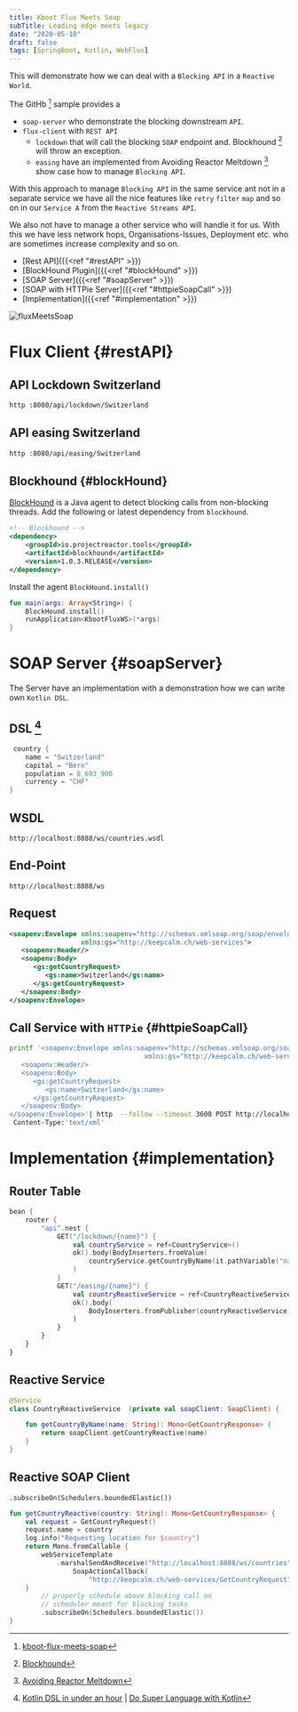 ```yaml
---
title: Kboot Flux Meets Soap
subTitle: Leading edge meets legacy
date: "2020-05-10"
draft: false
tags: [SpringBoot, Kotlin, WebFlux]
---
```


This will demonstrate how we can deal with a `Blocking API` in a `Reactive World`.

The GitHb [^GitHub] sample provides a 
* `soap-server` who demonstrate the blocking downstream `API`.
* `flux-client` with `REST API` 
  * `lockdown` that will call the blocking `SOAP` endpoint and. Blockhound [^Blockhound] will throw an exception.
  * `easing` have an implemented from Avoiding Reactor Meltdown [^AvoidingReactorMeltdown] show case how to manage `Blocking API`.

With this approach to manage `Blocking API` in the same service ant not in a separate service we have all the nice features like `retry` `filter` `map` and so on
in our `Service A` from the `Reactive Streams API`. 

We also not have to manage a other service who will handle it for us. With this we have less network hops, Organisations-Issues, Deployment etc. who are sometimes increase complexity and so on.

* [Rest API]({{<ref "#restAPI" >}}) 
* [BlockHound Plugin]({{<ref "#blockHound" >}})       
* [SOAP Server]({{<ref "#soapServer" >}})     
* [SOAP with HTTPie Server]({{<ref "#httpieSoapCall" >}}) 
* [Implementation]({{<ref "#implementation" >}})    

![fluxMeetsSoap](/FluxMeetsSoap.png)

# Flux Client  {#restAPI} 
## API Lockdown Switzerland
```bash
http :8080/api/lockdown/Switzerland
```


## API easing Switzerland
```bash
http :8080/api/easing/Switzerland
```



## Blockhound  {#blockHound}  
[BlockHound](https://github.com/reactor/BlockHound) is a Java agent to detect blocking calls from non-blocking threads. 
Add the following or latest dependency from `blockhound`.
```xml
<!-- Blockhound	-->
<dependency>
    <groupId>io.projectreactor.tools</groupId>
    <artifactId>blockhound</artifactId>
    <version>1.0.3.RELEASE</version>
</dependency>
```

Install the agent `BlockHound.install()`
```kotlin
fun main(args: Array<String>) {
	BlockHound.install()
	runApplication<KbootFluxWS>(*args)
}
```
 
# SOAP Server  {#soapServer} 
The Server have an implementation with a demonstration how we can write own `Kotlin DSL`.

## DSL [^KotlinDSLinUnderAnhour]
```kotlin
 country {
    name = "Switzerland"
    capital = "Bern"
    population = 8_603_900
    currency = "CHF"
}
```


## WSDL 
`http://localhost:8888/ws/countries.wsdl`

## End-Point
`http://localhost:8888/ws`

## Request 
```xml
<soapenv:Envelope xmlns:soapenv="http://schemas.xmlsoap.org/soap/envelope/"
				  xmlns:gs="http://keepcalm.ch/web-services">
   <soapenv:Header/>
   <soapenv:Body>
      <gs:getCountryRequest>
         <gs:name>Switzerland</gs:name>
      </gs:getCountryRequest>
   </soapenv:Body>
</soapenv:Envelope>
```

## Call Service with `HTTPie`  {#httpieSoapCall}  

```bash
printf '<soapenv:Envelope xmlns:soapenv="http://schemas.xmlsoap.org/soap/envelope/"
                                  xmlns:gs="http://keepcalm.ch/web-services">
   <soapenv:Header/>
   <soapenv:Body>
      <gs:getCountryRequest>
         <gs:name>Switzerland</gs:name>
      </gs:getCountryRequest>
   </soapenv:Body>
</soapenv:Envelope>'| http  --follow --timeout 3600 POST http://localhost:8888/ws \
 Content-Type:'text/xml'
```




# Implementation  {#implementation}   
## Router Table 
```kotlin
bean {
    router {
        "api".nest {
            GET("/lockdown/{name}") {
                val countryService = ref<CountryService>()
                ok().body(BodyInserters.fromValue(
                    countryService.getCountryByName(it.pathVariable("name")))
                )
            }
            GET("/easing/{name}") {
                val countryReactiveService = ref<CountryReactiveService>()
                ok().body(
                    BodyInserters.fromPublisher(countryReactiveService.getCountryByName(it.pathVariable("name")), GetCountryResponse::class.java)
                )
            }
        }
    }
}
```

## Reactive Service
```kotlin
@Service
class CountryReactiveService  (private val soapClient: SoapClient) {

    fun getCountryByName(name: String): Mono<GetCountryResponse> {
        return soapClient.getCountryReactive(name)
    }
}
```
## Reactive SOAP Client
`.subscribeOn(Schedulers.boundedElastic())`
```kotlin
fun getCountryReactive(country: String): Mono<GetCountryResponse> {
    val request = GetCountryRequest()
    request.name = country
    log.info("Requesting location for $country")
    return Mono.fromCallable {
        webServiceTemplate
            .marshalSendAndReceive("http://localhost:8888/ws/countries", request,
                SoapActionCallback(
                    "http://keepcalm.ch/web-services/GetCountryRequest")) as GetCountryResponse
    }
        // properly schedule above blocking call on
        // scheduler meant for blocking tasks
        .subscribeOn(Schedulers.boundedElastic())
}
```

[^AvoidingReactorMeltdown]: [Avoiding Reactor Meltdown](https://youtu.be/xCu73WVg8Ps?t=1)
[^Blockhound]: [Blockhound](https://github.com/reactor/BlockHound)
[^GitHub]: [kboot-flux-meets-soap](https://github.com/marzelwidmer/kboot-flux-meets-soap)
[^KotlinDSLinUnderAnhour]: [Kotlin DSL in under an hour](https://www.youtube.com/watch?v=zYNbsVv9oN0) | [Do Super Language with Kotlin](https://www.youtube.com/watch?v=hYXAFO3q3qU)

